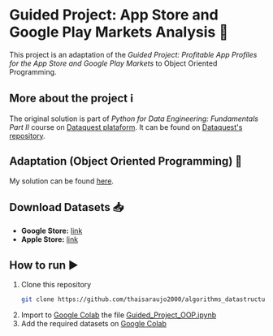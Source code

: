 # Guided Project: App Store and Google Play Markets Analysis 🚀
This project is an adaptation of the _Guided Project: Profitable App Profiles for the App Store and Google Play Markets_ to Object Oriented Programming.

## More about the project ℹ️
The original solution is part of _Python for Data Engineering: Fundamentals Part II_ course on [Dataquest plataform](https://www.dataquest.io/). It can be found on [Dataquest's repository](https://github.com/dataquestio/solutions/blob/master/Mission350Solutions.ipynb).

## Adaptation (Object Oriented Programming) 🔄
My solution can be found [here](https://github.com/thaisaraujom/algorithms_datastructure_ii/blob/main/profitable_app_profiles/Guided_Project_OOP.ipynb).

## Download Datasets 📥
- **Google Store:** [link](https://dq-content.s3.amazonaws.com/350/googleplaystore.csv)
- **Apple Store:** [link](https://dq-content.s3.amazonaws.com/350/AppleStore.csv)

## How to run ▶️
1. Clone this repository
   ```sh
   git clone https://github.com/thaisaraujo2000/algorithms_datastructure_ii.git
   ```
2. Import to [Google Colab](https://colab.research.google.com/) the file [Guided_Project_OOP.ipynb](https://github.com/thaisaraujom/algorithms_datastructure_ii/blob/main/profitable_app_profiles/Guided_Project_OOP.ipynb)
3. Add the required datasets on [Google Colab](https://colab.research.google.com/)

